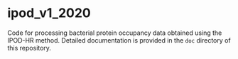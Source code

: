 # ipod_v1_2020
Code for processing bacterial protein occupancy data obtained using the IPOD-HR method. Detailed documentation is provided in the `doc` directory of this repository.
